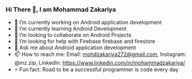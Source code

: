### Hi There 👋, I am Mohammad Zakariya
- 🔭 I’m currently working on Android application development
- 🌱 I’m currently learning Android Development
- 👯 I’m looking to collaborate on Android Projects
- 🤔 I’m looking for help with Firebase firebase and firestore
- 💬 Ask me about Android application development
- 📫 How to reach me: Email: mohdzakariya272@gmail.com, Instagram: @mz.zip, LinkedIn: https://www.linkedin.com/in/mohammadzakariya/ 
- ⚡ Fun fact: Road to be a successful programmer is code every day


